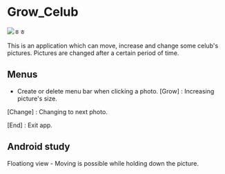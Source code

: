 # Grow_Celub
![ㅎㅎ](/C:\Users\mypc\Desktop/to/ㅎㅎ.png)

This is an application which can move, increase and change some celub's pictures. 
Pictures are changed after a certain period of time. 

## Menus

* Create or delete menu bar when clicking a photo.
[Grow] : Increasing picture's size.

[Change] : Changing to next photo.

[End] : Exit app.


## Android study
Floationg view - Moving is possible while holding down the picture. 
